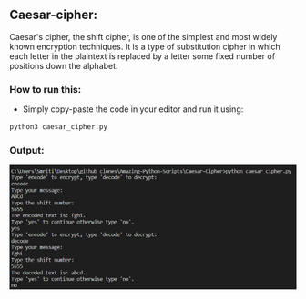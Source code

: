 ## Caesar-cipher:
Caesar's cipher, the shift cipher, is one of the simplest and most widely known encryption techniques. It is a type of substitution cipher in which each letter in the plaintext is replaced by a letter some fixed number of positions down the alphabet.


### How to run this:

- Simply copy-paste the code in your editor and run it using:

```python
python3 caesar_cipher.py
```

### Output:

![](output.png)
